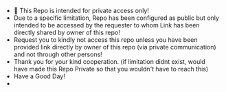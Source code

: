 - 🙏 This Repo is intended for private access only!
-   Due to a specific limitation, Repo has been configured as public but only intended to be accessed by the requester to whom Link has been directly shared by owner of this repo!
-  Request you to kindly not access this repo unless you have been provided link directly by owner of this repo (via private communication) and not through other persons!
-  Thank you for your kind cooperation.  (if limitation didnt exist, would have made this Repo Private so that you wouldn't have to reach this)
-  Have a Good Day!
- 

<!---
textbc1/textbc1 is a ✨ special ✨ repository because its `README.md` (this file) appears on your GitHub profile.
You can click the Preview link to take a look at your changes.
--->

